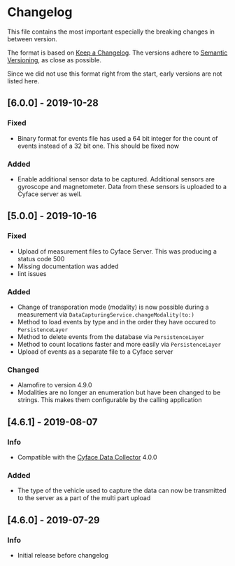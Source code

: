 # Changelog
This file contains the most important especially the breaking changes in between version.

The format is based on [Keep a Changelog](https://keepachangelog.com/en/1.0.0).
The versions adhere to [Semantic Versioning](https://semver.org/spec/v2.0.0.html), as close as possible.

Since we did not use this format right from the start, early versions are not listed here.

## [6.0.0] - 2019-10-28
### Fixed
* Binary format for events file has used a 64 bit integer for the count of events instead of a 32 bit one. This should be fixed now

### Added
* Enable additional sensor data to be captured. Additional sensors are gyroscope and magnetometer. Data from these sensors is uploaded to a Cyface server as well.

## [5.0.0] - 2019-10-16
### Fixed
* Upload of measurement files to Cyface Server. This was producing a status code 500
* Missing documentation was added
* lint issues

### Added
* Change of transporation mode (modality) is now possible during a measurement via `DataCapturingService.changeModality(to:)`
* Method to load events by type and in the order they have occured to `PersistenceLayer`
* Method to delete events from the database via `PersistenceLayer`
* Method to count locations faster and more easily via `PersistenceLayer`
* Upload of events as a separate file to a Cyface server

### Changed
* Alamofire to version 4.9.0
* Modalities are no longer an enumeration but have been changed to be strings. This makes them configurable by the calling application

## [4.6.1] - 2019-08-07
### Info
* Compatible with the [Cyface Data Collector](https://github.com/cyface-de/data-collector) 4.0.0

### Added
* The type of the vehicle used to capture the data can now be transmitted to the server as a part of the multi part upload

## [4.6.0] - 2019-07-29
### Info
* Initial release before changelog

